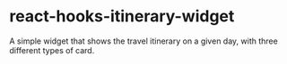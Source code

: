 # react-hooks-itinerary-widget
A simple widget that shows the travel itinerary on a given day, with three different types of card. 
